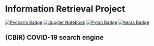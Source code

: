 # Information Retrieval Project

[![Pycharm Badge](https://img.shields.io/badge/PyCharm-000000.svg?&style=for-the-badge&logo=PyCharm&logoColor=white)](https://www.jetbrains.com/pycharm/)
[![Jupyter Notebook](https://img.shields.io/badge/jupyter-%23FA0F00.svg?style=for-the-badge&logo=jupyter&logoColor=white)](https://jupyter.org)
[![Pyton Badge](https://img.shields.io/badge/Python-3776AB?style=for-the-badge&logo=python&logoColor=white)](https://www.python.org/downloads/release/python-3120/)
[![Keras Badge](https://img.shields.io/badge/Keras-FF0000?style=for-the-badge&logo=keras&logoColor=white)](https://keras.io)

## (CBIR) COVID-19 search engine
